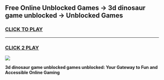 
## Free Online Unblocked Games → 3d dinosaur game unblocked → Unblocked Games
<h3>
<a href="https://premium.freeplayer.one?title=3d_dinosaur_game_unblocked&ref=21F">CLICK TO PLAY</a></h3>
<hr>

<h3>
<a href="https://premium.freeplayer.one?title=3d_dinosaur_game_unblocked&ref=21F">CLICK 2 PLAY</a>
  
</h3>

<a href="https://premium.freeplayer.one?title=3d_dinosaur_game_unblocked&ref=21F/"><img src="https://clearcache.store/games.png"></a>


**3d dinosaur game unblocked games unblocked: Your Gateway to Fun and Accessible Online Gaming**
